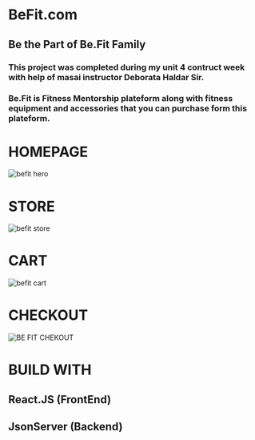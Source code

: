 # BeFit.com
## Be the Part of Be.Fit Family

### This project was completed during my unit 4 contruct week with help of masai instructor Deborata Haldar Sir.

### Be.Fit is Fitness Mentorship plateform along with fitness equipment and accessories that you can purchase form this plateform.
# HOMEPAGE
![befit hero](https://user-images.githubusercontent.com/112638599/208607315-21d84fd8-cb20-42f4-9729-13f3243a73f7.jpg)

# STORE
![befit store](https://user-images.githubusercontent.com/112638599/208608327-587421e0-94b2-4b35-96b1-7ccd7ac39437.jpg)

# CART
![befit cart](https://user-images.githubusercontent.com/112638599/208609355-9fd9cb32-14e5-4b47-b305-5e81077f317a.jpg)

# CHECKOUT
![BE FIT CHEKOUT](https://user-images.githubusercontent.com/112638599/208610166-5f082445-1c4b-4bdf-b20b-88ef07772578.jpg)

# BUILD WITH
## React.JS (FrontEnd)
## JsonServer (Backend)
